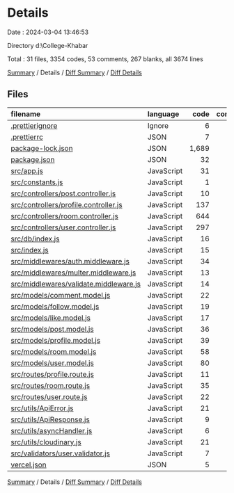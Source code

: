 # Details

Date : 2024-03-04 13:46:53

Directory d:\\College-Khabar

Total : 31 files,  3354 codes, 53 comments, 267 blanks, all 3674 lines

[Summary](results.md) / Details / [Diff Summary](diff.md) / [Diff Details](diff-details.md)

## Files
| filename | language | code | comment | blank | total |
| :--- | :--- | ---: | ---: | ---: | ---: |
| [.prettierignore](/.prettierignore) | Ignore | 6 | 0 | 1 | 7 |
| [.prettierrc](/.prettierrc) | JSON | 7 | 0 | 0 | 7 |
| [package-lock.json](/package-lock.json) | JSON | 1,689 | 0 | 1 | 1,690 |
| [package.json](/package.json) | JSON | 32 | 0 | 1 | 33 |
| [src/app.js](/src/app.js) | JavaScript | 31 | 3 | 8 | 42 |
| [src/constants.js](/src/constants.js) | JavaScript | 1 | 0 | 1 | 2 |
| [src/controllers/post.controller.js](/src/controllers/post.controller.js) | JavaScript | 10 | 0 | 8 | 18 |
| [src/controllers/profile.controller.js](/src/controllers/profile.controller.js) | JavaScript | 137 | 2 | 21 | 160 |
| [src/controllers/room.controller.js](/src/controllers/room.controller.js) | JavaScript | 644 | 15 | 67 | 726 |
| [src/controllers/user.controller.js](/src/controllers/user.controller.js) | JavaScript | 297 | 19 | 68 | 384 |
| [src/db/index.js](/src/db/index.js) | JavaScript | 16 | 0 | 4 | 20 |
| [src/index.js](/src/index.js) | JavaScript | 15 | 0 | 2 | 17 |
| [src/middlewares/auth.middleware.js](/src/middlewares/auth.middleware.js) | JavaScript | 34 | 8 | 14 | 56 |
| [src/middlewares/multer.middleware.js](/src/middlewares/multer.middleware.js) | JavaScript | 13 | 0 | 3 | 16 |
| [src/middlewares/validate.middleware.js](/src/middlewares/validate.middleware.js) | JavaScript | 14 | 0 | 3 | 17 |
| [src/models/comment.model.js](/src/models/comment.model.js) | JavaScript | 22 | 0 | 3 | 25 |
| [src/models/follow.model.js](/src/models/follow.model.js) | JavaScript | 19 | 0 | 3 | 22 |
| [src/models/like.model.js](/src/models/like.model.js) | JavaScript | 17 | 0 | 3 | 20 |
| [src/models/post.model.js](/src/models/post.model.js) | JavaScript | 36 | 1 | 5 | 42 |
| [src/models/profile.model.js](/src/models/profile.model.js) | JavaScript | 39 | 0 | 4 | 43 |
| [src/models/room.model.js](/src/models/room.model.js) | JavaScript | 58 | 0 | 5 | 63 |
| [src/models/user.model.js](/src/models/user.model.js) | JavaScript | 80 | 0 | 7 | 87 |
| [src/routes/profile.route.js](/src/routes/profile.route.js) | JavaScript | 11 | 0 | 5 | 16 |
| [src/routes/room.route.js](/src/routes/room.route.js) | JavaScript | 35 | 1 | 11 | 47 |
| [src/routes/user.route.js](/src/routes/user.route.js) | JavaScript | 22 | 1 | 4 | 27 |
| [src/utils/ApiError.js](/src/utils/ApiError.js) | JavaScript | 21 | 0 | 3 | 24 |
| [src/utils/ApiResponse.js](/src/utils/ApiResponse.js) | JavaScript | 9 | 0 | 1 | 10 |
| [src/utils/asyncHandler.js](/src/utils/asyncHandler.js) | JavaScript | 6 | 0 | 2 | 8 |
| [src/utils/cloudinary.js](/src/utils/cloudinary.js) | JavaScript | 21 | 3 | 4 | 28 |
| [src/validators/user.validator.js](/src/validators/user.validator.js) | JavaScript | 7 | 0 | 4 | 11 |
| [vercel.json](/vercel.json) | JSON | 5 | 0 | 1 | 6 |

[Summary](results.md) / Details / [Diff Summary](diff.md) / [Diff Details](diff-details.md)